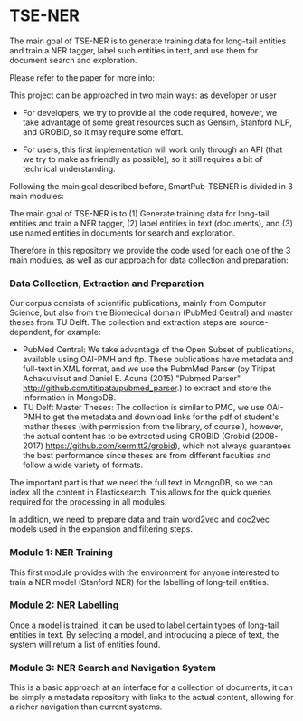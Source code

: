 # TSE-NER

The main goal of TSE-NER is to generate training data for long-tail entities and train a NER tagger, 
label such entities in text, and use them for document search and exploration.

Please refer to the paper for more info: 

This project can be approached in two main ways: as developer or user

* For developers, we try to provide all the code required, however, we take advantage of some great 
resources such as Gensim, Stanford NLP, and GROBID, so it may require some effort.

* For users, this first implementation will work only through an API (that we try to make as friendly 
as possible), so it still requires a bit of technical understanding.

Following the main goal described before, SmartPub-TSENER is divided in 3 main modules: 

The main goal of TSE-NER is to (1) Generate training data for long-tail entities and train a NER tagger, 
(2) label entities in text (documents), and (3) use named entities in documents for search and exploration.

Therefore in this repository we provide the code used for each one of the 3 main modules, 
as well as our approach for data collection and preparation:

### Data Collection, Extraction and Preparation
Our corpus consists of scientific publications, mainly from Computer Science, but also from the Biomedical
domain (PubMed Central) and master theses from TU Delft. 
The collection and extraction steps are source-dependent, for example:
* PubMed Central: We take advantage of the Open Subset of publications, available using OAI-PMH and ftp. 
These publications have metadata and full-text in XML format, and we use the PubmMed Parser 
(by Titipat Achakulvisut and Daniel E. Acuna (2015) "Pubmed Parser" http://github.com/titipata/pubmed_parser.)
to extract and store the information in MongoDB.
* TU Delft Master Theses: The collection is similar to PMC, we use OAI-PMH to get the metadata and download 
 links for the pdf of student's mather theses (with permission from the library, of course!), however, the
 actual content has to be extracted using GROBID (Grobid (2008-2017) https://github.com/kermitt2/grobid),
 which not always guarantees the best performance since theses are from different faculties and follow 
 a wide variety of formats.

The important part is that we need the full text in MongoDB, so we can index all the content in Elasticsearch.
This allows for the quick queries required for the processing in all modules.

In addition, we need to prepare data and train word2vec and doc2vec models used in the expansion and 
filtering steps.

### Module 1: NER Training
This first module provides with the environment for anyone interested to train a NER model (Stanford NER) 
for the labelling of long-tail entities.

### Module 2: NER Labelling
Once a model is trained, it can be used to label certain types of long-tail entities in text.
By selecting a model, and introducing a piece of text, the system will return a list of entities found.

### Module 3: NER Search and Navigation System
This is a basic approach at an interface for a collection of documents, it can be simply a metadata repository
with links to the actual content, allowing for a richer navigation than current systems.
